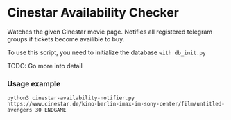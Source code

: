 # Cinestar Availability Checker

Watches the given Cinestar movie page. Notifies all registered telegram groups if tickets become availible to buy.

To use this script, you need to initialize the database `with db_init.py`

TODO: Go more into detail

### Usage example
`python3 cinestar-availability-notifier.py https://www.cinestar.de/kino-berlin-imax-im-sony-center/film/untitled-avengers 30 ENDGAME`
